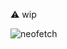 ⚠️ wip

![neofetch](https://github.com/noornee/nixdots/assets/71889751/94761da7-a88b-4b32-9400-9a7997944405)
